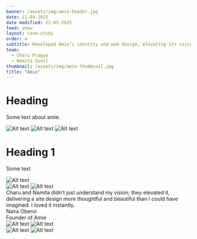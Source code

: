 ```yaml
---
banner: /assets/img/amie-header.jpg
date: 11-04-2025
date modified: 22-05-2025
feed: show
layout: case-study
order: 4
subtitle: Developed Amie’s identity and web design, elevating its vision of a rotating wardrobe for modern lifestyles.
team:
  - Charu Pragya
  - Namita Sunil
thumbnail: /assets/img/amie-thumbnail.jpg
title: "Amie"
---
```


# Heading

Some text about amie.

<div class="img-carousel">
<img src="../assets/img/amie-1.png" alt="Alt text">
<img src="../assets/img/amie-2.png" alt="Alt text">
<img src="../assets/img/amie-3.png" alt="Alt text">
</div>

# Heading 1

Some text

<div class="img-grid">
<img src="../assets/img/amie-grid.png" alt="Alt text">
</div>

<div class="img-grid">
<img src="../assets/img/amie-card.png" alt="Alt text">
<img src="../assets/img/amie-packet.png" alt="Alt text">
</div>

<div class="quote-container">
    <div class="quote-text">Charu and Namita didn’t just understand my vision; they elevated it, delivering a site design more thoughtful and beautiful than I could have imagined. I loved it instantly.</div>
    <div class="quote-author">Naira Oberoi
    <div class="quote-author secondary">Founder of Amie</div>
    </div>

</div>
<div class="img-grid">
<img src="../assets/img/amie-colours.png" alt="Alt text">
<img src="../assets/img/amie-type.png" alt="Alt text">
</div>
<div class="img-grid">
<img src="../assets/img/amie-mockup1.png" alt="Alt text">
<img src="../assets/img/amie-mockup2.png" alt="Alt text">
</div>
